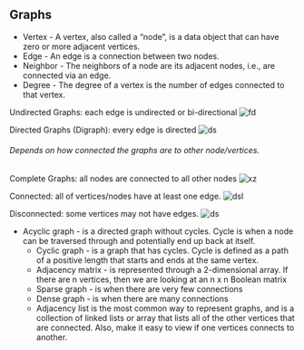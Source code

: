 ## Graphs

* Vertex - A vertex, also called a “node”, is a data object that can have zero or more adjacent vertices.
* Edge - An edge is a connection between two nodes.
* Neighbor - The neighbors of a node are its adjacent nodes, i.e., are connected via an edge.
* Degree - The degree of a vertex is the number of edges connected to that vertex.


Undirected Graphs: each edge is undirected or bi-directional
![fd](https://codefellows.github.io/common_curriculum/data_structures_and_algorithms/Code_401/class-35/resources/assets/UndirectedGraph.PNG)

Directed Graphs (Digraph): every edge is directed
![ds](https://codefellows.github.io/common_curriculum/data_structures_and_algorithms/Code_401/class-35/resources/assets/DirectedGraph.PNG)


###### Depends on how connected the graphs are to other node/vertices.

Complete Graphs: all nodes are connected to all other nodes
![xz](https://codefellows.github.io/common_curriculum/data_structures_and_algorithms/Code_401/class-35/resources/assets/CompleteGraph.PNG)


Connected: all of vertices/nodes have at least one edge.
![dsl](https://codefellows.github.io/common_curriculum/data_structures_and_algorithms/Code_401/class-35/resources/assets/ConnectedGraph.PNG)

Disconnected: some vertices may not have edges.
![ds](https://codefellows.github.io/common_curriculum/data_structures_and_algorithms/Code_401/class-35/resources/assets/DisconnectedGraph.PNG)



* Acyclic graph - is a directed graph without cycles. Cycle is when a node can be traversed through and potentially end up back at itself.
  * Cyclic graph - is a graph that has cycles. Cycle is defined as a path of a positive length that starts and ends at the same vertex.
  * Adjacency matrix - is represented through a 2-dimensional array. If there are n vertices, then we are looking at an n x n Boolean matrix
  * Sparse graph - is when there are very few connections
  * Dense graph - is when there are many connections
  * Adjacency list is the most common way to represent graphs, and is a collection of linked lists or array that lists all of the other vertices that are connected. Also, make it easy to view if one vertices connects to another.
